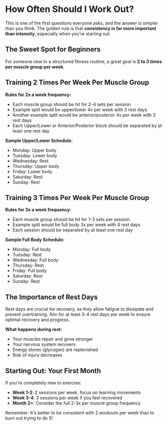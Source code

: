 # How Often Should I Work Out?

This is one of the first questions everyone asks, and the answer is simpler than you think. The golden rule is that **consistency is far more important than intensity**, especially when you're starting out.

## The Sweet Spot for Beginners

For someone new to a structured fitness routine, a great goal is **2 to 3 times per muscle group per week**.

## Training 2 Times Per Week Per Muscle Group

**Rules for 2x a week frequency:**
- Each muscle group should be hit for 2-4 sets per session
- Example split would be upper/lower 4x per week with 3 rest days
- Another example split would be anterior/posterior 4x per week with 3 rest days
- Each Upper/Lower or Anterior/Posterior block should be separated by at least one rest day

**Sample Upper/Lower Schedule:**
- Monday: Upper body
- Tuesday: Lower body  
- Wednesday: Rest
- Thursday: Upper body
- Friday: Lower body
- Saturday: Rest
- Sunday: Rest

## Training 3 Times Per Week Per Muscle Group

**Rules for 3x a week frequency:**
- Each muscle group should be hit for 1-3 sets per session
- Example split would be full body 3x per week with 4 rest days
- Each session should be separated by at least one rest day

**Sample Full Body Schedule:**
- Monday: Full body
- Tuesday: Rest
- Wednesday: Full body
- Thursday: Rest
- Friday: Full body
- Saturday: Rest
- Sunday: Rest

## The Importance of Rest Days

Rest days are crucial for recovery, as they allow fatigue to dissipate and prevent overtraining. Aim for at least 3-4 rest days per week to ensure optimal recovery and progress.

**What happens during rest:**
- Your muscles repair and grow stronger
- Your nervous system recovers
- Energy stores (glycogen) are replenished
- Risk of injury decreases

## Starting Out: Your First Month

If you're completely new to exercise:
- **Week 1-2**: 2 sessions per week, focus on learning movements
- **Week 3-4**: 3 sessions per week if you feel recovered
- **Month 2+**: Consider the full 2-3x per muscle group frequency

Remember: It's better to be consistent with 2 workouts per week than to burn out trying to do 5!
